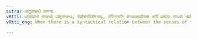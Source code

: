 ```yaml
---
sutra: धातुसम्बन्धे प्रत्ययाः
vRtti: धात्वर्थानां सम्बन्धो धातुसम्बन्धः, विशेषणविशेषभावः, तस्मिन्सति अयथाकालोक्ता अपि प्रत्ययाः साधवो भवन्ति ॥
vRtti_eng: When there is a syntactical relation between the senses of the verbs, the affixes are valid, even in denoting time other than that for which they have been specifically enjoined.

---
```

